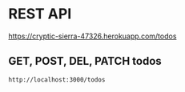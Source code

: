 # REST API
https://cryptic-sierra-47326.herokuapp.com/todos

## GET, POST, DEL, PATCH  todos 
```
http://localhost:3000/todos
```
